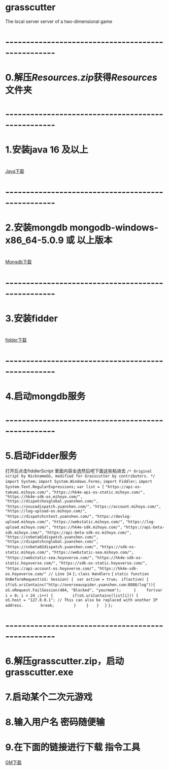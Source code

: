 # grasscutter
The local server server of a two-dimensional game
#
# --------------------------------------------------
# 0.解压*Resources.zip*获得*Resources*文件夹
#
# --------------------------------------------------
# 1.安装java 16 及以上
#
[Java下载](https://www.oracle.com/cn/java/technologies/downloads/)

# --------------------------------------------------
# 2.安装mongdb mongodb-windows-x86_64-5.0.9  或 以上版本

#
[Mongdb下载](https://www.mongodb.com/try/download/community)
# --------------------------------------------------
# 3.安装fidder

#
[fidder下载](https://www.telerik.com/download/fiddler)
# --------------------------------------------------
# 4.启动mongdb服务


# --------------------------------------------------
# 5.启动Fidder服务
打开后点击fiddlerScript
里面内容全选然后吧下面这些粘进去
```/* Original script by NicknameGG, modified for Grasscutter by contributors. */```
```import System;```
```import System.Windows.Forms;```
```import Fiddler;```
```import System.Text.RegularExpressions;```
```var list = [```
    ```"https://api-os-takumi.mihoyo.com/",```
    ```"https://hk4e-api-os-static.mihoyo.com/",```
    ```"https://hk4e-sdk-os.mihoyo.com/",```
    ```"https://dispatchosglobal.yuanshen.com/",```
    ```"https://osusadispatch.yuanshen.com/",```
    ```"https://account.mihoyo.com/",```
    ```"https://log-upload-os.mihoyo.com/",```
    ```"https://dispatchcntest.yuanshen.com/",```
    ```"https://devlog-upload.mihoyo.com/",```
    ```"https://webstatic.mihoyo.com/",```
    ```"https://log-upload.mihoyo.com/",```
    ```"https://hk4e-sdk.mihoyo.com/",```
    ```"https://api-beta-sdk.mihoyo.com/",```
    ```"https://api-beta-sdk-os.mihoyo.com/",```
    ```"https://cnbeta01dispatch.yuanshen.com/",```
    ```"https://dispatchcnglobal.yuanshen.com/",```
    ```"https://cnbeta02dispatch.yuanshen.com/",```
    ```"https://sdk-os-static.mihoyo.com/",```
    ```"https://webstatic-sea.mihoyo.com/",```
    ```"https://webstatic-sea.hoyoverse.com/",```
    ```"https://hk4e-sdk-os-static.hoyoverse.com/",```
    ```"https://sdk-os-static.hoyoverse.com/",```
    ```"https://api-account-os.hoyoverse.com/",```
    ```"https://hk4e-sdk-os.hoyoverse.com/" // Line 24```
    ```];```
```class Handlers```
```{```
    ```static function OnBeforeRequest(oS: Session) {```
       ``` var active = true;```
       ``` if(active) {```
       ```     if(oS.uriContains("http://overseauspider.yuanshen.com:8888/log")){```
       ```        oS.oRequest.FailSession(404, "Blocked", "yourmom");```
       ```     }```
        ```    for(var i = 0; i < 24 ;i++) {```
        ```        if(oS.uriContains(list[i])) {```
        ```            oS.host = "127.0.0.1"; // This can also be replaced with another IP address.```
             ```       break;```
        ```        }```
        ```    }```
     ```   }```
  ```  }```
```};```

# --------------------------------------------------
# 6.解压grasscutter.zip，启动grasscutter.exe
# 7.启动某个二次元游戏
# 8.输入用户名 密码随便输
# 9.在下面的链接进行下载 指令工具
[GM下载](https://github.com/jie65535/GrasscutterCommandGenerator/releases/tag/v1.10.0)
